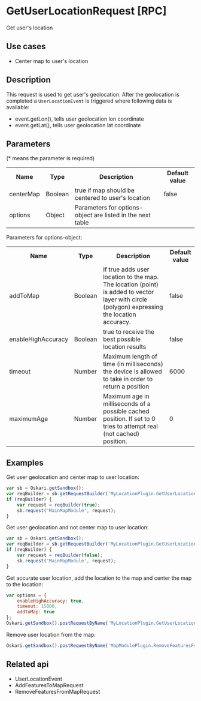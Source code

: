 # GetUserLocationRequest [RPC]

Get user's location

## Use cases

- Center map to user's location

## Description

This request is used to get user's geolocation. After the geolocation is completed a ``UserLocationEvent`` is triggered where following data is available:
- event.getLon(), tells user geolocation lon coordinate
- event.getLat(), tells user geolocation lat coordinate

## Parameters

(* means the parameter is required)

<table class="table">
<tr>
  <th> Name</th><th> Type</th><th> Description</th><th> Default value</th>
</tr>
<tr>
  <td> centerMap </td><td> Boolean </td><td> true if map should be centered to user's location</td><td> false</td>
</tr>
<tr>
  <td> options</td><td> Object</td><td> Parameters for options-object are listed in the next table</td><td></td>
</tr>
</table>

Parameters for options-object:

<table class="table">
<tr>
  <th> Name</th><th> Type</th><th> Description</th><th> Default value</th>
</tr>
<tr>
  <td> addToMap</td><td> Boolean</td><td> If true adds user location to the map. The location (point) is added to vector layer with circle (polygon) expressing the location accuracy.</td><td> false</td>
</tr>
<tr>
  <td> enableHighAccuracy</td><td> Boolean</td><td> true to receive the best possible location results</td><td> false</td>
</tr>
<tr>
  <td> timeout</td><td> Number</td><td> Maximum length of time (in milliseconds) the device is allowed to take in order to return a position</td><td> 6000</td>
</tr>
<tr>
  <td> maximumAge</td><td> Number</td><td> Maximum age in milliseconds of a possible cached position. If set to 0 tries to attempt real (not cached) position.</td><td> 0</td>
</tr>
</table>

## Examples

Get user geolocation and center map to user location:
```javascript
var sb = Oskari.getSandbox();
var reqBuilder = sb.getRequestBuilder('MyLocationPlugin.GetUserLocationRequest');
if (reqBuilder) {
	var request = reqBuilder(true);
    sb.request('MainMapModule', request);
}
```

Get user geolocation and not center map to user location:
```javascript
var sb = Oskari.getSandbox();
var reqBuilder = sb.getRequestBuilder('MyLocationPlugin.GetUserLocationRequest');
if (reqBuilder) {
	var request = reqBuilder(false);
    sb.request('MainMapModule', request);
}
```

Get accurate user location, add the location to the map and center the map to the location:
```javascript
var options = {
    enableHighAccuracy: true,
    timeout: 15000,
    addToMap: true
};
Oskari.getSandbox().postRequestByName('MyLocationPlugin.GetUserLocationRequest'[true, options]);
```

Remove user location from the map:
```javascript
Oskari.getSandbox().postRequestByName('MapModulePlugin.RemoveFeaturesFromMapRequest', [null, null, 'USER_LOCATION_LAYER']);
```

## Related api

- UserLocationEvent
- AddFeaturesToMapRequest
- RemoveFeaturesFromMapRequest
